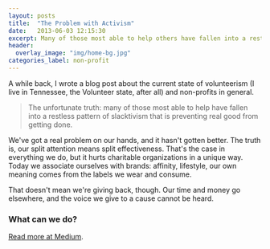 ```yaml
---
layout: posts
title:  "The Problem with Activism"
date:   2013-06-03 12:15:30
excerpt: Many of those most able to help others have fallen into a restless pattern of slacktivism that is preventing real good from getting done.
header:
  overlay_image: "img/home-bg.jpg"
categories_label: non-profit
---
```


A while back, I wrote a blog post about the current state of volunteerism (I live in Tennessee, the Volunteer state, after all) and non-profits in general.

> The unfortunate truth: many of those most able to help have fallen into a restless pattern of slacktivism that is preventing real good from getting done.


We've got a real problem on our hands, and it hasn't gotten better. The truth is, our split attention means split effectiveness. That's the case in everything we do, but it hurts charitable organizations in a unique way. Today we associate ourselves with brands: affinity, lifestyle, our own meaning comes from the labels we wear and consume.

That doesn't mean we're giving back, though. Our time and money go elsewhere, and the voice we give to a cause cannot be heard.

### What can we do?

[Read more at Medium](https://medium.com/doing-good/the-problem-with-activism-edcc2817b311#.bkrneiwuu).